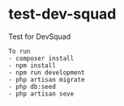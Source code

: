 # test-dev-squad
Test for DevSquad

	To run
	- composer install
	- npm install
	- npm run development
	- php artisan migrate
	- php db:seed
	- php artisan seve
